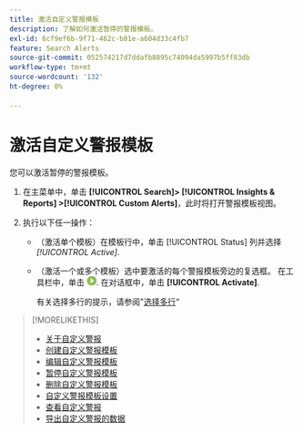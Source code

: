 ```yaml
---
title: 激活自定义警报模板
description: 了解如何激活暂停的警报模板。
exl-id: 6cf9ef6b-9f71-462c-b81e-a604d33c4fb7
feature: Search Alerts
source-git-commit: 052574217d7ddafb8895c74094da5997b5ff83db
workflow-type: tm+mt
source-wordcount: '132'
ht-degree: 0%

---
```


# 激活自定义警报模板

您可以激活暂停的警报模板。

1. 在主菜单中，单击 **[!UICONTROL Search]> [!UICONTROL Insights & Reports] >[!UICONTROL Custom Alerts]**，此时将打开警报模板视图。

1. 执行以下任一操作：

   * （激活单个模板）在模板行中，单击 [!UICONTROL Status] 列并选择 *[!UICONTROL Active]*.

   * （激活一个或多个模板）选中要激活的每个警报模板旁边的复选框。 在工具栏中，单击 ![激活](/help/search-social-commerce/assets/activate.png "激活"). 在对话框中，单击 **[!UICONTROL Activate]**.

     有关选择多行的提示，请参阅&quot;[选择多行](/help/search-social-commerce/common-tasks/navigation-editing-selection/multiple-rows-select.md)“

>[!MORELIKETHIS]
>
>* [关于自定义警报](alert-about.md)
>* [创建自定义警报模板](alert-template-create.md)
>* [编辑自定义警报模板](alert-template-edit.md)
>* [暂停自定义警报模板](alert-template-pause.md)
>* [删除自定义警报模板](alert-template-delete.md)
>* [自定义警报模板设置](alert-template-settings.md)
>* [查看自定义警报](alert-view.md)
>* [导出自定义警报的数据](alert-export-data.md)
